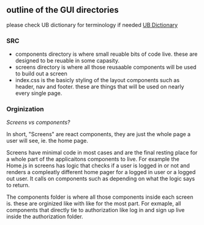 ## outline of the GUI directories

please check UB dictionary for terminology if needed
[UB Dictionary](https://hexxiin.notion.site/624f554d57a84517ad8e4637619fc0bd?v=1bba5ed4b00440df884372c51e11eacd)

### SRC

- components directory is where small reuable bits of code live. these are designed to be reuable in some capasity.
- screens directory is where all those reusaable components will be used to build out a screen
- index.css is the basicly styling of the layout components such as header, nav and footer. these are things that will be used on nearly every single page.

### Orginization

_Screens vs components?_

In short, "Screens" are react components, they are just the whole page a user will see, ie. the home page.

Screens have minimal code in most cases and are the final resting place for a whole part of the applicaitons components to live. For example the Home.js in screens has logic that checks if a user is logged in or not and renders a compleatly different home pager for a logged in user or a logged out user. It calls on components such as <HomeToken> depending on what the logic says to return.

The components folder is where all those components inside each screen is. these are orginized like with like for the most part. For exmaple, all components that directly tie to authorization like log in and sign up live inside the authorization folder.
